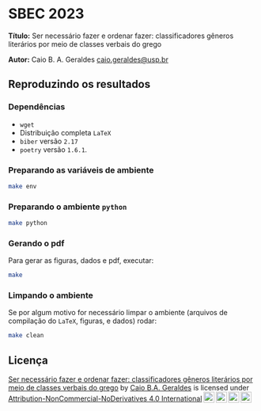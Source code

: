 # SBEC 2023

**Título:** Ser necessário fazer e ordenar fazer: classificadores gêneros
literários por meio de classes verbais do grego

**Autor:** Caio B. A. Geraldes [<caio.geraldes@usp.br>](mailto:caio.geraldes@usp.br)

## Reproduzindo os resultados

### Dependências

- `wget`
- Distribuição completa `LaTeX`
- `biber` versão `2.17`
- `poetry` versão `1.6.1`.

### Preparando as variáveis de ambiente

```bash
make env
```

### Preparando o ambiente `python`

```bash
make python
```

### Gerando o pdf

Para gerar as figuras, dados e pdf, executar:

```bash
make
```

### Limpando o ambiente

Se por algum motivo for necessário limpar o ambiente (arquivos de
compilação do `LaTeX`, figuras, e dados) rodar:

```bash
make clean
```
## Licença

 <p xmlns:cc="http://creativecommons.org/ns#" xmlns:dct="http://purl.org/dc/terms/"><a property="dct:title" rel="cc:attributionURL" href="https://github.com/caiogeraldes/2023sbec">Ser necessário fazer e ordenar fazer: classificadores gêneros literários por meio de classes verbais do grego</a> by <a rel="cc:attributionURL dct:creator" property="cc:attributionName" href="https://orcid.org/0000-0001-5808-1227">Caio B.A. Geraldes</a> is licensed under <a href="http://creativecommons.org/licenses/by-nc-nd/4.0/?ref=chooser-v1" target="_blank" rel="license noopener noreferrer" style="display:inline-block;">Attribution-NonCommercial-NoDerivatives 4.0 International<img style="height:22px!important;margin-left:3px;vertical-align:text-bottom;" src="https://mirrors.creativecommons.org/presskit/icons/cc.svg?ref=chooser-v1"><img style="height:22px!important;margin-left:3px;vertical-align:text-bottom;" src="https://mirrors.creativecommons.org/presskit/icons/by.svg?ref=chooser-v1"><img style="height:22px!important;margin-left:3px;vertical-align:text-bottom;" src="https://mirrors.creativecommons.org/presskit/icons/nc.svg?ref=chooser-v1"><img style="height:22px!important;margin-left:3px;vertical-align:text-bottom;" src="https://mirrors.creativecommons.org/presskit/icons/nd.svg?ref=chooser-v1"></a></p> 

